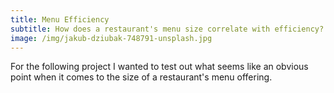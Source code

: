 ```yaml
---
title: Menu Efficiency
subtitle: How does a restaurant's menu size correlate with efficiency?
image: /img/jakub-dziubak-748791-unsplash.jpg
---
```


For the following project I wanted to test out what seems like an obvious point when it comes to the size of a restaurant's menu offering.  
